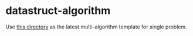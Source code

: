 # datastruct-algorithm

Use [this directory](https://github.com/lukeZhangMengxi/datastruct-algorithm/tree/master/patterns/sliding_window/min_window_subsequence) as the latest multi-algorithm template for single problem.
